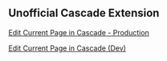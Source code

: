 ## Unofficial Cascade Extension



 [Edit Current Page in Cascade - Production]("javascript:void%20function(e){var%20a=function(e){var%20a=e('meta[name=%22id%22]').attr(%22content%22);if(window.location.href.indexOf(%22dev%22)%3E-1)var%20n=%22https://cascade.chapman.edu/%22;else%20var%20n=%22https://cascade.chapman.edu/%22;console.log(t);var%20t=n+%22entity/open.act%3Fid=%22+a+%22%26type=page%22,o=window.open(t,%22_blank%22);o.focus()},n=e%26%26e.fn%26%26parseFloat(e.fn.jquery)%3E=1.7;if(n)a(e);else{var%20t=document.createElement(%22script%22);t.src=%22//ajax.googleapis.com/ajax/libs/jquery/1/jquery.js%22,t.onload=t.onreadystatechange=function(){var%20e=this.readyState;e%26%26%22loaded%22!==e%26%26%22complete%22!==e||a(jQuery.noConflict())}}document.getElementsByTagName(%22head%22)[0].appendChild(t)}(window.jQuery);")
 

  [Edit Current Page in Cascade (Dev)]("javascript:void%20function(e){var%20a=function(e){var%20a=e('meta[name=%22id%22]').attr(%22content%22);if(window.location.href.indexOf(%22dev%22)%3E-1)var%20n=%22https://dev-cascade.chapman.edu/%22;else%20var%20n=%22https://dev-cascade.chapman.edu/%22;console.log(t);var%20t=n+%22entity/open.act%3Fid=%22+a+%22%26type=page%22,o=window.open(t,%22_blank%22);o.focus()},n=e%26%26e.fn%26%26parseFloat(e.fn.jquery)%3E=1.7;if(n)a(e);else{var%20t=document.createElement(%22script%22);t.src=%22//ajax.googleapis.com/ajax/libs/jquery/1/jquery.js%22,t.onload=t.onreadystatechange=function(){var%20e=this.readyState;e%26%26%22loaded%22!==e%26%26%22complete%22!==e||a(jQuery.noConflict())}}document.getElementsByTagName(%22head%22)[0].appendChild(t)}(window.jQuery);")
 
 
 
 
